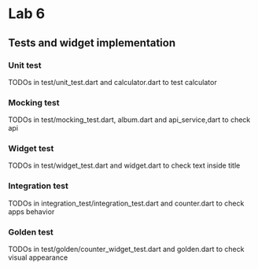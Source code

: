 # Lab 6

## Tests and widget implementation

### Unit test

TODOs in test/unit_test.dart and calculator.dart to test calculator

### Mocking test

TODOs in test/mocking_test.dart, album.dart and api_service,dart to check api

### Widget test

TODOs in test/widget_test.dart and widget.dart to check text inside title 

### Integration test

TODOs in integration_test/integration_test.dart and counter.dart to check apps behavior

### Golden test

TODOs in test/golden/counter_widget_test.dart and golden.dart to check visual appearance
